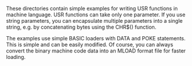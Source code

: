 These directories contain simple examples for writing USR functions in machine language.
USR functions can take only one parameter. If you use string parameters, you can encapsulate multiple parameters into a single string, e.g. by concatenating bytes using the CHR$() function.

The examples use simple BASIC loaders with DATA and POKE statements. This is simple and can be easily modified. Of course, you can always convert the binary machine code data into an MLOAD format file for faster loading.
